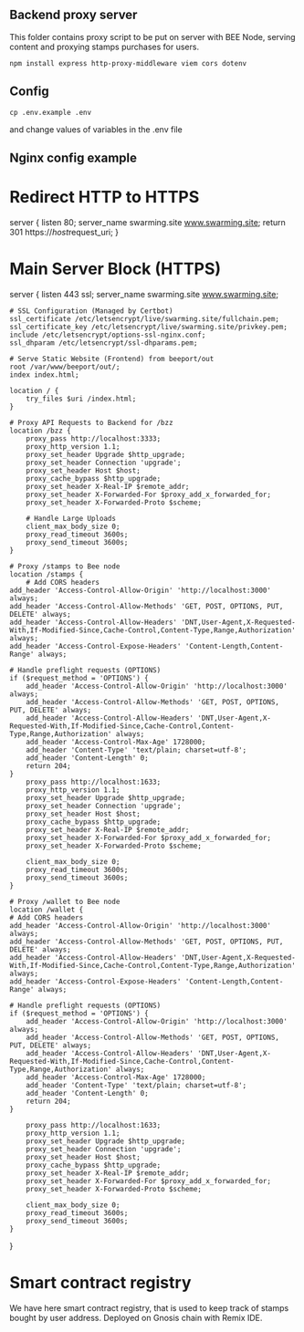 ## Backend proxy server

This folder contains proxy script to be put on server with BEE Node, serving content and proxying stamps purchases for users.

```
npm install express http-proxy-middleware viem cors dotenv

```

## Config

```
cp .env.example .env
```

and change values of variables in the .env file

## Nginx config example

# Redirect HTTP to HTTPS

server {
listen 80;
server_name swarming.site www.swarming.site;
return 301 https://$host$request_uri;
}

# Main Server Block (HTTPS)

server {
listen 443 ssl;
server_name swarming.site www.swarming.site;

    # SSL Configuration (Managed by Certbot)
    ssl_certificate /etc/letsencrypt/live/swarming.site/fullchain.pem;
    ssl_certificate_key /etc/letsencrypt/live/swarming.site/privkey.pem;
    include /etc/letsencrypt/options-ssl-nginx.conf;
    ssl_dhparam /etc/letsencrypt/ssl-dhparams.pem;

    # Serve Static Website (Frontend) from beeport/out
    root /var/www/beeport/out/;
    index index.html;

    location / {
        try_files $uri /index.html;
    }

    # Proxy API Requests to Backend for /bzz
    location /bzz {
        proxy_pass http://localhost:3333;
        proxy_http_version 1.1;
        proxy_set_header Upgrade $http_upgrade;
        proxy_set_header Connection 'upgrade';
        proxy_set_header Host $host;
        proxy_cache_bypass $http_upgrade;
        proxy_set_header X-Real-IP $remote_addr;
        proxy_set_header X-Forwarded-For $proxy_add_x_forwarded_for;
        proxy_set_header X-Forwarded-Proto $scheme;

        # Handle Large Uploads
        client_max_body_size 0;
        proxy_read_timeout 3600s;
        proxy_send_timeout 3600s;
    }

    # Proxy /stamps to Bee node
    location /stamps {
        # Add CORS headers
    add_header 'Access-Control-Allow-Origin' 'http://localhost:3000' always;
    add_header 'Access-Control-Allow-Methods' 'GET, POST, OPTIONS, PUT, DELETE' always;
    add_header 'Access-Control-Allow-Headers' 'DNT,User-Agent,X-Requested-With,If-Modified-Since,Cache-Control,Content-Type,Range,Authorization' always;
    add_header 'Access-Control-Expose-Headers' 'Content-Length,Content-Range' always;

    # Handle preflight requests (OPTIONS)
    if ($request_method = 'OPTIONS') {
        add_header 'Access-Control-Allow-Origin' 'http://localhost:3000' always;
        add_header 'Access-Control-Allow-Methods' 'GET, POST, OPTIONS, PUT, DELETE' always;
        add_header 'Access-Control-Allow-Headers' 'DNT,User-Agent,X-Requested-With,If-Modified-Since,Cache-Control,Content-Type,Range,Authorization' always;
        add_header 'Access-Control-Max-Age' 1728000;
        add_header 'Content-Type' 'text/plain; charset=utf-8';
        add_header 'Content-Length' 0;
        return 204;
    }
        proxy_pass http://localhost:1633;
        proxy_http_version 1.1;
        proxy_set_header Upgrade $http_upgrade;
        proxy_set_header Connection 'upgrade';
        proxy_set_header Host $host;
        proxy_cache_bypass $http_upgrade;
        proxy_set_header X-Real-IP $remote_addr;
        proxy_set_header X-Forwarded-For $proxy_add_x_forwarded_for;
        proxy_set_header X-Forwarded-Proto $scheme;

        client_max_body_size 0;
        proxy_read_timeout 3600s;
        proxy_send_timeout 3600s;
    }

    # Proxy /wallet to Bee node
    location /wallet {
    # Add CORS headers
    add_header 'Access-Control-Allow-Origin' 'http://localhost:3000' always;
    add_header 'Access-Control-Allow-Methods' 'GET, POST, OPTIONS, PUT, DELETE' always;
    add_header 'Access-Control-Allow-Headers' 'DNT,User-Agent,X-Requested-With,If-Modified-Since,Cache-Control,Content-Type,Range,Authorization' always;
    add_header 'Access-Control-Expose-Headers' 'Content-Length,Content-Range' always;

    # Handle preflight requests (OPTIONS)
    if ($request_method = 'OPTIONS') {
        add_header 'Access-Control-Allow-Origin' 'http://localhost:3000' always;
        add_header 'Access-Control-Allow-Methods' 'GET, POST, OPTIONS, PUT, DELETE' always;
        add_header 'Access-Control-Allow-Headers' 'DNT,User-Agent,X-Requested-With,If-Modified-Since,Cache-Control,Content-Type,Range,Authorization' always;
        add_header 'Access-Control-Max-Age' 1728000;
        add_header 'Content-Type' 'text/plain; charset=utf-8';
        add_header 'Content-Length' 0;
        return 204;
    }

        proxy_pass http://localhost:1633;
        proxy_http_version 1.1;
        proxy_set_header Upgrade $http_upgrade;
        proxy_set_header Connection 'upgrade';
        proxy_set_header Host $host;
        proxy_cache_bypass $http_upgrade;
        proxy_set_header X-Real-IP $remote_addr;
        proxy_set_header X-Forwarded-For $proxy_add_x_forwarded_for;
        proxy_set_header X-Forwarded-Proto $scheme;

        client_max_body_size 0;
        proxy_read_timeout 3600s;
        proxy_send_timeout 3600s;
    }

}

# Smart contract registry

We have here smart contract registry, that is used to keep track of stamps bought by user address. Deployed on Gnosis chain with Remix IDE.
